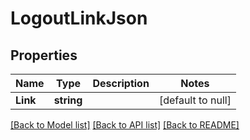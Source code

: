 # LogoutLinkJson

## Properties
Name | Type | Description | Notes
------------ | ------------- | ------------- | -------------
**Link** | **string** |  | [default to null]

[[Back to Model list]](../README.md#documentation-for-models) [[Back to API list]](../README.md#documentation-for-api-endpoints) [[Back to README]](../README.md)


